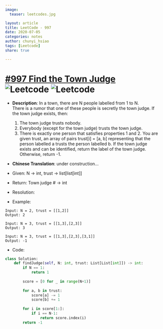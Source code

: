 ```yaml
---
image:
  teaser: leetcodes.jpg

layout: article
title: LeetCode - 997
date: 2020-07-05
categories: notes
author: chunyi_hsiao
tags: [Leetcode]
share: true

---
```

# [#997 Find the Town Judge](https://leetcode.com/problems/find-the-town-judge/) ![Leetcode](https://img.shields.io/badge/Easy-Leetcode-green.svg) ![Leetcode](https://img.shields.io/badge/WeekTwo-MayChallange-red.svg)

- **Description**: In a town, there are N people labelled from 1 to N.  
    There is a rumor that one of these people is secretly the town judge.
    If the town judge exists, then:
    1. The town judge trusts nobody.
    2. Everybody (except for the town judge) trusts the town judge.
    3. There is exactly one person that satisfies properties 1 and 2.
    You are given trust, an array of pairs trust[i] = [a, b] representing that the person labelled a trusts the person labelled b.
    If the town judge exists and can be identified, return the label of the town judge.  Otherwise, return -1.  

- **Chinese Translation**: under construction... 

- Given: N -> int, trust -> list[list[int]]
- Return: Town judge # -> int
- Resolution: 
- Example:

```
Input: N = 2, trust = [[1,2]]
Output: 2

Input: N = 3, trust = [[1,3],[2,3]]
Output: 3

Input: N = 3, trust = [[1,3],[2,3],[3,1]]
Output: -1
```

- Code:

```python
class Solution:
    def findJudge(self, N: int, trust: List[List[int]]) -> int:
        if N == 1:
            return 1
        
        score = [0 for _ in range(N+1)]
        
        for a, b in trust:
            score[a] -= 1
            score[b] += 1
        
        for i in score[1:]:
            if i == N-1:
                return score.index(i)
        return -1
```
